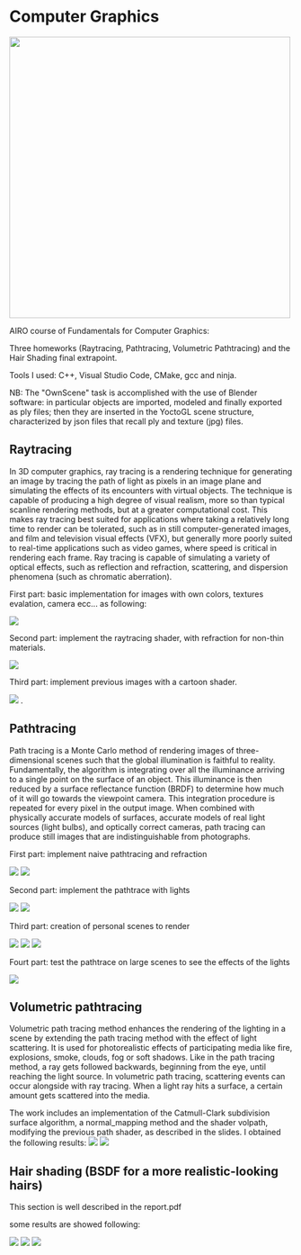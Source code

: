 # Computer Graphics 
<a href="https://www.dis.uniroma1.it/"><img src="http://www.dis.uniroma1.it/sites/default/files/marchio%20logo%20eng%20jpg.jpg" width="500"></a>

AIRO course of Fundamentals for Computer Graphics:

Three homeworks (Raytracing, Pathtracing, Volumetric Pathtracing) and the Hair Shading final extrapoint.

Tools I used: C++, Visual Studio Code, CMake, gcc and ninja.

NB: The "OwnScene" task is accomplished with the use of Blender software: in particular objects are imported, modeled and finally exported as ply files; then they are inserted in the YoctoGL scene structure, characterized by json files that recall ply and texture (jpg) files.

## Raytracing
In 3D computer graphics, ray tracing is a rendering technique for generating an image by tracing the path of light as pixels in an image plane and simulating the effects of its encounters with virtual objects. The technique is capable of producing a high degree of visual realism, more so than typical scanline rendering methods, but at a greater computational cost. This makes ray tracing best suited for applications where taking a relatively long time to render can be tolerated, such as in still computer-generated images, and film and television visual effects (VFX), but generally more poorly suited to real-time applications such as video games, where speed is critical in rendering each frame. Ray tracing is capable of simulating a variety of optical effects, such as reflection and refraction, scattering, and dispersion phenomena (such as chromatic aberration).


First part: basic implementation for images with own colors, textures evalation, camera ecc... as following:

![](Raytrace/out/lowres/03_texture_720_256.jpg)

Second part: implement the raytracing shader, with refraction for non-thin materials.

![](Raytrace/out/Refraction/glass_(notThin).jpg)

Third part: implement previous images with a cartoon shader.

![](Raytrace/out/shade_cartoon/materialsb.png)
.



## Pathtracing
Path tracing is a Monte Carlo method of rendering images of three-dimensional scenes such that the global illumination is faithful to reality. Fundamentally, the algorithm is integrating over all the illuminance arriving to a single point on the surface of an object. This illuminance is then reduced by a surface reflectance function (BRDF) to determine how much of it will go towards the viewpoint camera. This integration procedure is repeated for every pixel in the output image. When combined with physically accurate models of surfaces, accurate models of real light sources (light bulbs), and optically correct cameras, path tracing can produce still images that are indistinguishable from photographs.


First part: implement naive pathtracing and refraction

![](PathTrace/out/naive/02_matte_720_256.jpg)
![](PathTrace/out/Refraction/naive.jpg)



Second part: implement the pathtrace with lights

![](PathTrace/out/path/01_cornellbox_512_256.jpg)
![](PathTrace/out/path/15_classroom_720_256.jpg)

Third part: creation of personal scenes to render 

![](PathTrace/out/OwnScenes/1own.png) 
![](PathTrace/out/OwnScenes/2own.png)
![](PathTrace/out/OwnScenes/3own.png)


Fourt part: test the pathtrace on large scenes to see the effects of the lights

![](PathTrace/out/LargeScenesHD/bisEXT_hd.jpg)




## Volumetric pathtracing 
Volumetric path tracing method enhances the rendering of the lighting in a scene by extending the path tracing method with the effect of light scattering. It is used for photorealistic effects of participating media like fire, explosions, smoke, clouds, fog or soft shadows. Like in the path tracing method, a ray gets followed backwards, beginning from the eye, until reaching the light source. In volumetric path tracing, scattering events can occur alongside with ray tracing. When a light ray hits a surface, a certain amount gets scattered into the media.

The work includes an implementation of the Catmull-Clark subdivision surface algorithm, a normal_mapping method and the shader volpath, modifying the previous path shader, as described in the slides. I obtained the following results:
![](VolumetricPath/out/highres/01_surface_1280_1024.jpg)
![](VolumetricPath/out/highres/04_head1_1280_1024.jpg)


## Hair shading (BSDF for a more realistic-looking hairs)
This section is well described in the report.pdf 


some results are showed following:


![](HairShading/out/azimuthil_scattering/1first.jpg)
![](HairShading/out/azimuthil_scattering/2second.jpg)
![](HairShading/out/azimuthil_scattering/3third.jpg)
